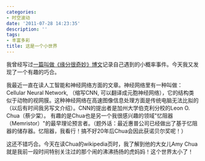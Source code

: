 ```yaml
---
categories:
- 时空波动
date: '2011-07-28 14:23:35'
description: ''
tags:
- 丰富多彩
title: 这是一个小世界
---
```

我曾经写过[一篇叫做《缘分很奇妙》博文](http://spacetimewave.net/2009/09/%E7%BC%98%E5%88%86%E5%BE%88%E5%A5%87%E5%A6%99/)记录自己遇到的小概率事件。今天我又发现了一个有趣的巧合。



我最近一直在读人工智能和神经网络方面的文章。神经网络里有一种叫做：Cellular Neural Network, （缩写CNN, 可以翻译成元胞神经网络），它的结构类似于动物的视网膜。这种神经网络在高速图像信息处理方面是传统电脑无法比拟的（以后有时间我另写文介绍）。CNN的提出者是加州大学伯克利分校的Leon O. Chua（蔡少棠）。 有趣的是Chua也是另一个我很感兴趣的领域"忆阻器（Memristor）"的最早理论预言者。（题外话：最近惠普公司已经做出了基于忆阻器的储存器。忆阻器，我看行！搞不好20年后Chua会因此获诺贝尔奖呢！）



这还不错巧合。今天在读Chua的wikipedia页时，我了解到他的大女儿Amy Chua就是我前一段时间特别关注过的那个闹的沸沸扬扬的虎妈妈！这个世界太小了！

